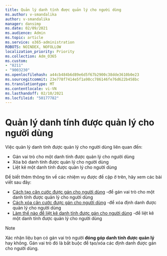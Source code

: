 ```yaml
---
title: Quản lý danh tính được quản lý cho người dùng
ms.author: v-smandalika
author: v-smandalika
manager: dansimp
ms.date: 02/09/2021
ms.audience: Admin
ms.topic: article
ms.service: o365-administration
ROBOTS: NOINDEX, NOFOLLOW
localization_priority: Priority
ms.collection: Adm_O365
ms.custom:
- "8211"
- "9003230"
ms.openlocfilehash: a44cb484b6d89e6d5f67b2900c38dde3610b0e23
ms.sourcegitcommit: 23e778f7414e5f1a98cc786146fe76d622b458bc
ms.translationtype: MT
ms.contentlocale: vi-VN
ms.lasthandoff: 02/10/2021
ms.locfileid: "50177782"
---
```

# <a name="manage-a-user-assigned-managed-identity"></a>Quản lý danh tính được quản lý cho người dùng

Việc quản lý danh tính được quản lý cho người dùng liên quan đến:

- Gán vai trò cho một danh tính được quản lý cho người dùng
- Xóa bỏ danh tính được quản lý cho người dùng
- Liệt kê một danh tính được quản lý cho người dùng

Để biết thêm thông tin về các nhiệm vụ được đề cập ở trên, hãy xem các bài viết sau đây:

- [Cách tạo căn cước được gán cho người dùng](https://docs.microsoft.com/azure/active-directory/managed-identities-azure-resources/how-to-manage-ua-identity-portal) -để gán vai trò cho một danh tính được quản lý cho người dùng
- [Cách xóa căn cước được gán cho người dùng](https://docs.microsoft.com/azure/active-directory/managed-identities-azure-resources/how-to-manage-ua-identity-portal) -để xóa định danh được quản lý cho người dùng
- [Làm thế nào để liệt kê danh tính được gán cho người dùng](https://docs.microsoft.com/azure/active-directory/managed-identities-azure-resources/how-to-manage-ua-identity-portal) -để liệt kê một danh tính được quản lý cho người dùng

> [!NOTE]
> Xác nhận liệu bạn có gán vai trò người **đóng góp danh tính được quản lý** hay không. Gán vai trò đó là bắt buộc để tạo/xóa các định danh được gán cho người dùng.
